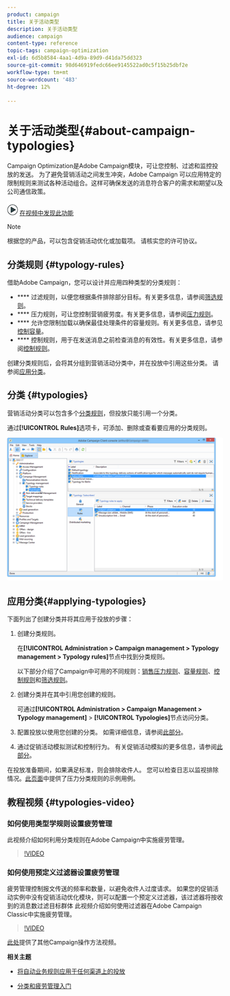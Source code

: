 ```yaml
---
product: campaign
title: 关于活动类型
description: 关于活动类型
audience: campaign
content-type: reference
topic-tags: campaign-optimization
exl-id: 6d5b8584-4aa1-4d9a-89d9-d41da75dd323
source-git-commit: 98d646919fedc66ee9145522ad0c5f15b25dbf2e
workflow-type: tm+mt
source-wordcount: '483'
ht-degree: 12%

---
```


# 关于活动类型{#about-campaign-typologies}

<!--
>[!AVAILABILITY]
>
>:warning: This capability is not available in Campaign v8. [Learn more](https://experienceleague.adobe.com/docs/campaign/campaign-v8/campaign-home.html)
-->

Campaign Optimization是Adobe Campaign模块，可让您控制、过滤和监控投放的发送。 为了避免营销活动之间发生冲突，Adobe Campaign 可以应用特定的限制规则来测试各种活动组合。这样可确保发送的消息符合客户的需求和期望以及公司通信政策。

![](assets/do-not-localize/how-to-video.png) [在视频中发现此功能](#typologies-video)

>[!NOTE]
>
>根据您的产品，可以包含促销活动优化或加载项。 请核实您的许可协议。

## 分类规则 {#typology-rules}

借助Adobe Campaign，您可以设计并应用四种类型的分类规则：

* **** 过滤规则，以便您根据条件排除部分目标。有关更多信息，请参阅[筛选规则](../../campaign/using/filtering-rules.md)。
* **** 压力规则，可让您控制营销疲劳度。有关更多信息，请参阅[压力规则](../../campaign/using/pressure-rules.md)。
* **** 允许您限制加载以确保最佳处理条件的容量规则。有关更多信息，请参见[控制容量](../../campaign/using/consistency-rules.md#controlling-capacity)。
* **** 控制规则，用于在发送消息之前检查消息的有效性。有关更多信息，请参阅[控制规则](../../campaign/using/control-rules.md)。

创建分类规则后，会将其分组到营销活动分类中，并在投放中引用这些分类。 请参阅[应用分类](#applying-typologies)。

## 分类 {#typologies}

营销活动分类可以包含多个[分类规则](#typology-rules)，但投放只能引用一个分类。

通过&#x200B;**[!UICONTROL Rules]**&#x200B;选项卡，可添加、删除或查看要应用的分类规则。

![](assets/campaign_opt_rules_tab.png)

## 应用分类{#applying-typologies}

下面列出了创建分类并将其应用于投放的步骤：

1. 创建分类规则。

   在&#x200B;**[!UICONTROL Administration > Campaign management > Typology management > Typology rules]**&#x200B;节点中找到分类规则。

   以下部分介绍了Campaign中可用的不同规则：[销售压力规则](../../campaign/using/pressure-rules.md)、[容量规则](../../campaign/using/consistency-rules.md#controlling-capacity)、[控制规则](../../campaign/using/control-rules.md)和[筛选规则](../../campaign/using/filtering-rules.md)。

1. 创建分类并在其中引用您创建的规则。

   可通过&#x200B;**[!UICONTROL Administration > Campaign Management > Typology management]** > **[!UICONTROL Typologies]**&#x200B;节点访问分类。

1. 配置投放以使用您创建的分类。 如需详细信息，请参阅[此部分](../../campaign/using/applying-rules.md#applying-a-typology-to-a-delivery)。
1. 通过促销活动模拟测试和控制行为。 有关促销活动模拟的更多信息，请参阅[此部分](../../campaign/using/campaign-simulations.md)。

在投放准备期间，如果满足标准，则会排除收件人。 您可以检查日志以监视排除情况。[此页面](../../campaign/using/pressure-rules.md#use-cases-on-pressure-rules)中提供了压力分类规则的示例用例。

## 教程视频 {#typologies-video}

### 如何使用类型学规则设置疲劳管理

此视频介绍如何利用分类规则在Adobe Campaign中实施疲劳管理。

>[!VIDEO](https://video.tv.adobe.com/v/25090?quality=12)

### 如何使用预定义过滤器设置疲劳管理

疲劳管理控制报文传送的频率和数量，以避免收件人过度请求。 如果您的促销活动实例中没有促销活动优化模块，则可以配置一个预定义过滤器，该过滤器将按收到的消息数过滤目标群体
此视频介绍如何使用过滤器在Adobe Campaign Classic中实施疲劳管理。

>[!VIDEO](https://video.tv.adobe.com/v/25091?quality=12)

[此处](https://experienceleague.adobe.com/docs/campaign-classic-learn/tutorials/overview.html?lang=zh-Hans)提供了其他Campaign操作方法视频。

**相关主题**

* [将自动业务规则应用于任何渠道上的投放](https://helpx.adobe.com/campaign/kb/simplifying-campaign-management-acc.html#Applyautomaticbusinessrulestodeliveriesonanychannel)

* [分类和疲劳管理入门](../../campaign/using/pressure-rules.md)

